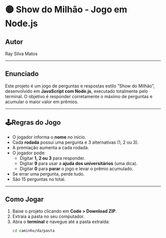 # 🟡 Show do Milhão - Jogo em Node.js

##  Autor  
Ray Silva Matos

---

## Enunciado  
Este projeto é um jogo de perguntas e respostas estilo “Show do Milhão”, desenvolvido em **JavaScript com Node.js**, executado totalmente pelo terminal. O objetivo é responder corretamente o máximo de perguntas e acumular o maior valor em prêmios.

---

## 🕹Regras do Jogo

- O jogador informa o **nome** no início.
- Cada **rodada** possui uma pergunta e 3 alternativas (1, 2 ou 3).
- A premiação aumenta a cada rodada.
- O jogador pode:
  - Digitar **1, 2 ou 3** para responder.
  - Digitar **9** para usar a **ajuda dos universitários** (uma dica).
  - Digitar **0** para **parar** o jogo e levar o prêmio acumulado.
- Se errar uma pergunta, perde tudo.
- São 15 perguntas no total.

---

## Como Jogar

1. Baixe o projeto clicando em **Code > Download ZIP**.
2. Extraia a pasta no seu computador.
3. Abra o **terminal** e navegue até a pasta extraída:
   ```bash
   cd caminho/da/pasta
